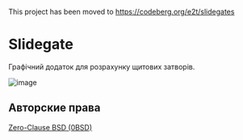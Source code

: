 This project has been moved to https://codeberg.org/e2t/slidegates

# Slidegate

Графічний додаток для розрахунку щитових затворів.

![image](https://github.com/e2t/slidegates/assets/28775275/1681163e-a0dc-4870-a4f3-785c25865f61)



## Авторские права

[Zero-Clause BSD (0BSD)](https://opensource.org/licenses/0BSD)
